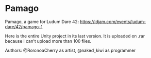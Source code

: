 # Pamago
Pamago, a game for Ludum Dare 42: https://ldjam.com/events/ludum-dare/42/pamago-1

Here is the entire Unity project in its last version. It is uploaded on .rar because I can't upload more than 100 files.

Authors: @RoronoaCherry as artist, @naked_kiwi as programmer
